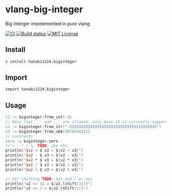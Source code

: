 
# vlang-big-integer
Big interger impelemented in pure vlang

[![CI](https://github.com/hanabi1224/vlang-big-integer/actions/workflows/main.yml/badge.svg)](https://github.com/hanabi1224/vlang-big-integer/actions/workflows/main.yml)
[![Build status](https://img.shields.io/appveyor/ci/hanabi1224/vlang-big-integer/main.svg)](https://ci.appveyor.com/project/hanabi1224/vlang-big-integer)
[![MIT License](https://img.shields.io/github/license/hanabi1224/vlang-big-integer.svg)](https://github.com/hanabi1224/vlang-big-integer/blob/master/LICENSE)

## Install
```bash
v install hanabi1224.biginteger
```

## Import
```v
import hanabi1224.biginteger
```

## Usage
```v
v1 := biginteger.from_int(-3)
// Note that '_' and ',' are allowed, only base-10 is currently supported.
v2 := biginteger.from_str("-23333333333333333333333333333333333333") 
v3 := biginteger.from_u64(9876554321)
// constants
zero := biginteger.zero
// + - * / %, TODO: pow etc.
println('$v2 + $ v3 = ${v2 + v3}')
println('$v2 - $ v3 = ${v2 - v3}')
println('$v2 * $ v3 = ${v2 * v3}')
println('$v2 / $ v3 = ${v2 / v3}')
println('$v2 % $ v3 = ${v2 % v3}')

// bit shifting TODO: bit and / or ops
println('v2 << 32 = ${v2.lshift(32)}')
println('v2 >> 2 = ${v2.rshift(2)}')
```